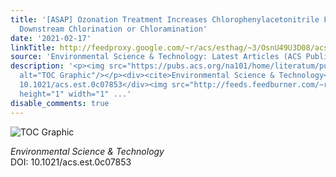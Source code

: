 ```yaml
---
title: '[ASAP] Ozonation Treatment Increases Chlorophenylacetonitrile Formation in
  Downstream Chlorination or Chloramination'
date: '2021-02-17'
linkTitle: http://feedproxy.google.com/~r/acs/esthag/~3/OsnU49U3D08/acs.est.0c07853
source: 'Environmental Science & Technology: Latest Articles (ACS Publications)'
description: '<p><img src="https://pubs.acs.org/na101/home/literatum/publisher/achs/journals/content/esthag/0/esthag.ahead-of-print/acs.est.0c07853/20210217/images/medium/es0c07853_0007.gif"
  alt="TOC Graphic"/></p><div><cite>Environmental Science & Technology</cite></div><div>DOI:
  10.1021/acs.est.0c07853</div><img src="http://feeds.feedburner.com/~r/acs/esthag/~4/OsnU49U3D08"
  height="1" width="1" ...'
disable_comments: true
---
```

<p><img src="https://pubs.acs.org/na101/home/literatum/publisher/achs/journals/content/esthag/0/esthag.ahead-of-print/acs.est.0c07853/20210217/images/medium/es0c07853_0007.gif" alt="TOC Graphic"/></p><div><cite>Environmental Science & Technology</cite></div><div>DOI: 10.1021/acs.est.0c07853</div><img src="http://feeds.feedburner.com/~r/acs/esthag/~4/OsnU49U3D08" height="1" width="1" ...